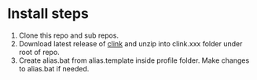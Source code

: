 # Install steps

1. Clone this repo and sub repos.
2. Download latest release of [clink](https://github.com/chrisant996/clink) and unzip into clink.xxx folder under root of repo.
3. Create alias.bat from alias.template inside profile folder. Make changes to alias.bat if needed.
